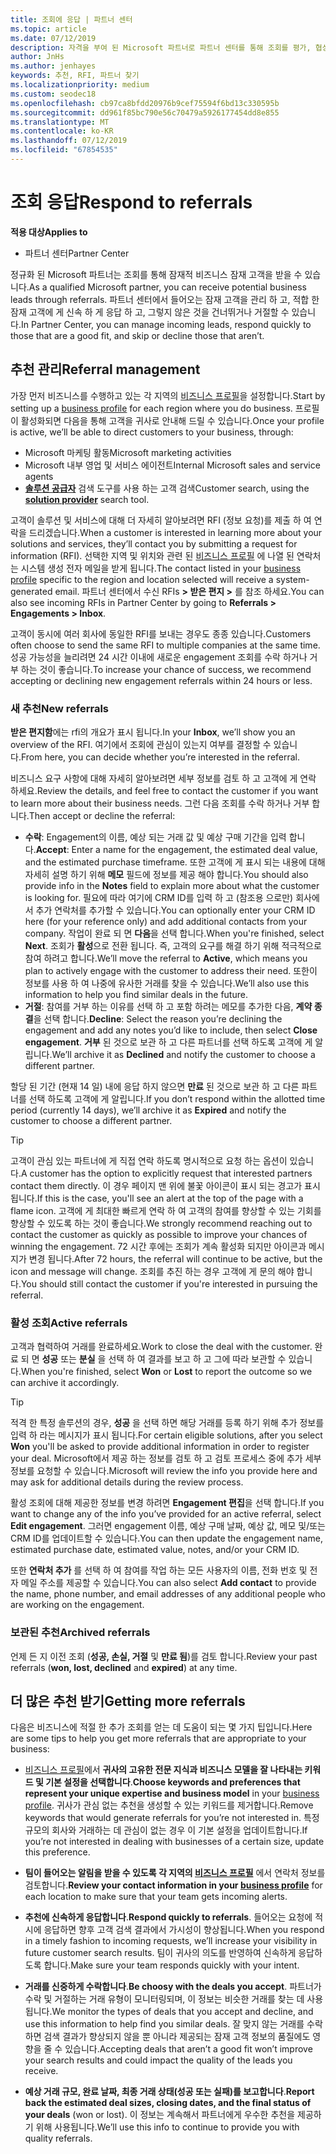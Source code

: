 ```yaml
---
title: 조회에 응답 | 파트너 센터
ms.topic: article
ms.date: 07/12/2019
description: 자격을 부여 된 Microsoft 파트너로 파트너 센터를 통해 조회를 평가, 협상 및 응답할 수 있습니다.
author: JnHs
ms.author: jenhayes
keywords: 추천, RFI, 파트너 찾기
ms.localizationpriority: medium
ms.custom: seodec18
ms.openlocfilehash: cb97ca8bfdd20976b9cef75594f6bd13c330595b
ms.sourcegitcommit: dd961f85bc790e56c70479a5926177454dd8e855
ms.translationtype: MT
ms.contentlocale: ko-KR
ms.lasthandoff: 07/12/2019
ms.locfileid: "67854535"
---
```

# <a name="respond-to-referrals"></a><span data-ttu-id="cb84d-104">조회 응답</span><span class="sxs-lookup"><span data-stu-id="cb84d-104">Respond to referrals</span></span>

<span data-ttu-id="cb84d-105">**적용 대상**</span><span class="sxs-lookup"><span data-stu-id="cb84d-105">**Applies to**</span></span>

-  <span data-ttu-id="cb84d-106">파트너 센터</span><span class="sxs-lookup"><span data-stu-id="cb84d-106">Partner Center</span></span>

<span data-ttu-id="cb84d-107">정규화 된 Microsoft 파트너는 조회를 통해 잠재적 비즈니스 잠재 고객을 받을 수 있습니다.</span><span class="sxs-lookup"><span data-stu-id="cb84d-107">As a qualified Microsoft partner, you can receive potential business leads through referrals.</span></span> <span data-ttu-id="cb84d-108">파트너 센터에서 들어오는 잠재 고객을 관리 하 고, 적합 한 잠재 고객에 게 신속 하 게 응답 하 고, 그렇지 않은 것을 건너뛰거나 거절할 수 있습니다.</span><span class="sxs-lookup"><span data-stu-id="cb84d-108">In Partner Center, you can manage incoming leads, respond quickly to those that are a good fit, and skip or decline those that aren’t.</span></span> 

## <a name="referral-management"></a><span data-ttu-id="cb84d-109">추천 관리</span><span class="sxs-lookup"><span data-stu-id="cb84d-109">Referral management</span></span>

<span data-ttu-id="cb84d-110">가장 먼저 비즈니스를 수행하고 있는 각 지역의 [비즈니스 프로필](create-a-marketing-profile.md)을 설정합니다.</span><span class="sxs-lookup"><span data-stu-id="cb84d-110">Start by setting up a [business profile](create-a-marketing-profile.md) for each region where you do business.</span></span> <span data-ttu-id="cb84d-111">프로필이 활성화되면 다음을 통해 고객을 귀사로 안내해 드릴 수 있습니다.</span><span class="sxs-lookup"><span data-stu-id="cb84d-111">Once your profile is active, we’ll be able to direct customers to your business, through:</span></span>

*  <span data-ttu-id="cb84d-112">Microsoft 마케팅 활동</span><span class="sxs-lookup"><span data-stu-id="cb84d-112">Microsoft marketing activities</span></span>
*  <span data-ttu-id="cb84d-113">Microsoft 내부 영업 및 서비스 에이전트</span><span class="sxs-lookup"><span data-stu-id="cb84d-113">Internal Microsoft sales and service agents</span></span>
*  <span data-ttu-id="cb84d-114">**[솔루션 공급자](https://www.microsoft.com/solution-providers/home)** 검색 도구를 사용 하는 고객 검색</span><span class="sxs-lookup"><span data-stu-id="cb84d-114">Customer search, using the **[solution provider](https://www.microsoft.com/solution-providers/home)** search tool.</span></span>

<span data-ttu-id="cb84d-115">고객이 솔루션 및 서비스에 대해 더 자세히 알아보려면 RFI (정보 요청)를 제출 하 여 연락을 드리겠습니다.</span><span class="sxs-lookup"><span data-stu-id="cb84d-115">When a customer is interested in learning more about your solutions and services, they’ll contact you by submitting a request for information (RFI).</span></span> <span data-ttu-id="cb84d-116">선택한 지역 및 위치와 관련 된 [비즈니스 프로필](create-a-marketing-profile.md) 에 나열 된 연락처는 시스템 생성 전자 메일을 받게 됩니다.</span><span class="sxs-lookup"><span data-stu-id="cb84d-116">The contact listed in your [business profile](create-a-marketing-profile.md) specific to the region and location selected will receive a system-generated email.</span></span> <span data-ttu-id="cb84d-117">파트너 센터에서 수신 RFIs **> 받은 편지 >** 를 참조 하세요.</span><span class="sxs-lookup"><span data-stu-id="cb84d-117">You can also see incoming RFIs in Partner Center by going to **Referrals > Engagements > Inbox**.</span></span>

<span data-ttu-id="cb84d-118">고객이 동시에 여러 회사에 동일한 RFI를 보내는 경우도 종종 있습니다.</span><span class="sxs-lookup"><span data-stu-id="cb84d-118">Customers often choose to send the same RFI to multiple companies at the same time.</span></span> <span data-ttu-id="cb84d-119">성공 가능성을 늘리려면 24 시간 이내에 새로운 engagement 조회를 수락 하거나 거부 하는 것이 좋습니다.</span><span class="sxs-lookup"><span data-stu-id="cb84d-119">To increase your chance of success, we recommend accepting or declining new engagement referrals within 24 hours or less.</span></span>

### <a name="new-referrals"></a><span data-ttu-id="cb84d-120">새 추천</span><span class="sxs-lookup"><span data-stu-id="cb84d-120">New referrals</span></span>

<span data-ttu-id="cb84d-121">**받은 편지함**에는 rfi의 개요가 표시 됩니다.</span><span class="sxs-lookup"><span data-stu-id="cb84d-121">In your **Inbox**, we’ll show you an overview of the RFI.</span></span> <span data-ttu-id="cb84d-122">여기에서 조회에 관심이 있는지 여부를 결정할 수 있습니다.</span><span class="sxs-lookup"><span data-stu-id="cb84d-122">From here, you can decide whether you’re interested in the referral.</span></span>

<span data-ttu-id="cb84d-123">비즈니스 요구 사항에 대해 자세히 알아보려면 세부 정보를 검토 하 고 고객에 게 연락 하세요.</span><span class="sxs-lookup"><span data-stu-id="cb84d-123">Review the details, and feel free to contact the customer if you want to learn more about their business needs.</span></span> <span data-ttu-id="cb84d-124">그런 다음 조회를 수락 하거나 거부 합니다.</span><span class="sxs-lookup"><span data-stu-id="cb84d-124">Then accept or decline the referral:</span></span>

*  <span data-ttu-id="cb84d-125">**수락**: Engagement의 이름, 예상 되는 거래 값 및 예상 구매 기간을 입력 합니다.</span><span class="sxs-lookup"><span data-stu-id="cb84d-125">**Accept**: Enter a name for the engagement, the estimated deal value, and the estimated purchase timeframe.</span></span> <span data-ttu-id="cb84d-126">또한 고객에 게 표시 되는 내용에 대해 자세히 설명 하기 위해 **메모** 필드에 정보를 제공 해야 합니다.</span><span class="sxs-lookup"><span data-stu-id="cb84d-126">You should also provide info in the **Notes** field to explain more about what the customer is looking for.</span></span> <span data-ttu-id="cb84d-127">필요에 따라 여기에 CRM ID를 입력 하 고 (참조용 으로만) 회사에서 추가 연락처를 추가할 수 있습니다.</span><span class="sxs-lookup"><span data-stu-id="cb84d-127">You can optionally enter your CRM ID here (for your reference only) and add additional contacts from your company.</span></span> <span data-ttu-id="cb84d-128">작업이 완료 되 면 **다음**을 선택 합니다.</span><span class="sxs-lookup"><span data-stu-id="cb84d-128">When you're finished, select **Next**.</span></span> <span data-ttu-id="cb84d-129">조회가 **활성**으로 전환 됩니다. 즉, 고객의 요구를 해결 하기 위해 적극적으로 참여 하려고 합니다.</span><span class="sxs-lookup"><span data-stu-id="cb84d-129">We’ll move the referral to **Active**, which means you plan to actively engage with the customer to address their need.</span></span> <span data-ttu-id="cb84d-130">또한이 정보를 사용 하 여 나중에 유사한 거래를 찾을 수 있습니다.</span><span class="sxs-lookup"><span data-stu-id="cb84d-130">We’ll also use this information to help you find similar deals in the future.</span></span>
*  <span data-ttu-id="cb84d-131">**거절**: 참여를 거부 하는 이유를 선택 하 고 포함 하려는 메모를 추가한 다음, **계약 종결**을 선택 합니다.</span><span class="sxs-lookup"><span data-stu-id="cb84d-131">**Decline**: Select the reason you’re declining the engagement and add any notes you’d like to include, then select **Close engagement**.</span></span> <span data-ttu-id="cb84d-132">**거부** 된 것으로 보관 하 고 다른 파트너를 선택 하도록 고객에 게 알립니다.</span><span class="sxs-lookup"><span data-stu-id="cb84d-132">We’ll archive it as **Declined** and notify the customer to choose a different partner.</span></span>

<span data-ttu-id="cb84d-133">할당 된 기간 (현재 14 일) 내에 응답 하지 않으면 **만료** 된 것으로 보관 하 고 다른 파트너를 선택 하도록 고객에 게 알립니다.</span><span class="sxs-lookup"><span data-stu-id="cb84d-133">If you don’t respond within the allotted time period (currently 14 days), we’ll archive it as **Expired** and notify the customer to choose a different partner.</span></span>

> [!TIP]
> <span data-ttu-id="cb84d-134">고객이 관심 있는 파트너에 게 직접 연락 하도록 명시적으로 요청 하는 옵션이 있습니다.</span><span class="sxs-lookup"><span data-stu-id="cb84d-134">A customer has the option to explicitly request that interested partners contact them directly.</span></span> <span data-ttu-id="cb84d-135">이 경우 페이지 맨 위에 불꽃 아이콘이 표시 되는 경고가 표시 됩니다.</span><span class="sxs-lookup"><span data-stu-id="cb84d-135">If this is the case, you'll see an alert at the top of the page with a flame icon.</span></span> <span data-ttu-id="cb84d-136">고객에 게 최대한 빠르게 연락 하 여 고객의 참여를 향상할 수 있는 기회를 향상할 수 있도록 하는 것이 좋습니다.</span><span class="sxs-lookup"><span data-stu-id="cb84d-136">We strongly recommend reaching out to contact the customer as quickly as possible to improve your chances of winning the engagement.</span></span> <span data-ttu-id="cb84d-137">72 시간 후에는 조회가 계속 활성화 되지만 아이콘과 메시지가 변경 됩니다.</span><span class="sxs-lookup"><span data-stu-id="cb84d-137">After 72 hours, the referral will continue to be active, but the icon and message will change.</span></span> <span data-ttu-id="cb84d-138">조회를 추진 하는 경우 고객에 게 문의 해야 합니다.</span><span class="sxs-lookup"><span data-stu-id="cb84d-138">You should still contact the customer if you're interested in pursuing the referral.</span></span>

### <a name="active-referrals"></a><span data-ttu-id="cb84d-139">활성 조회</span><span class="sxs-lookup"><span data-stu-id="cb84d-139">Active referrals</span></span>

<span data-ttu-id="cb84d-140">고객과 협력하여 거래를 완료하세요.</span><span class="sxs-lookup"><span data-stu-id="cb84d-140">Work to close the deal with the customer.</span></span> <span data-ttu-id="cb84d-141">완료 되 면 **성공** 또는 **분실** 을 선택 하 여 결과를 보고 하 고 그에 따라 보관할 수 있습니다.</span><span class="sxs-lookup"><span data-stu-id="cb84d-141">When you're finished, select **Won** or **Lost** to report the outcome so we can archive it accordingly.</span></span>

> [!TIP]
> <span data-ttu-id="cb84d-142">적격 한 특정 솔루션의 경우, **성공** 을 선택 하면 해당 거래를 등록 하기 위해 추가 정보를 입력 하 라는 메시지가 표시 됩니다.</span><span class="sxs-lookup"><span data-stu-id="cb84d-142">For certain eligible solutions, after you select **Won** you'll be asked to provide additional information in order to register your deal.</span></span> <span data-ttu-id="cb84d-143">Microsoft에서 제공 하는 정보를 검토 하 고 검토 프로세스 중에 추가 세부 정보를 요청할 수 있습니다.</span><span class="sxs-lookup"><span data-stu-id="cb84d-143">Microsoft will review the info you provide here and may ask for additional details during the review process.</span></span>

<span data-ttu-id="cb84d-144">활성 조회에 대해 제공한 정보를 변경 하려면 **Engagement 편집**을 선택 합니다.</span><span class="sxs-lookup"><span data-stu-id="cb84d-144">If you want to change any of the info you’ve provided for an active referral, select **Edit engagement**.</span></span> <span data-ttu-id="cb84d-145">그러면 engagement 이름, 예상 구매 날짜, 예상 값, 메모 및/또는 CRM ID를 업데이트할 수 있습니다.</span><span class="sxs-lookup"><span data-stu-id="cb84d-145">You can then update the engagement name, estimated purchase date, estimated value, notes, and/or your CRM ID.</span></span>

<span data-ttu-id="cb84d-146">또한 **연락처 추가** 를 선택 하 여 참여를 작업 하는 모든 사용자의 이름, 전화 번호 및 전자 메일 주소를 제공할 수 있습니다.</span><span class="sxs-lookup"><span data-stu-id="cb84d-146">You can also select **Add contact** to provide the name, phone number, and email addresses of any additional people who are working on the engagement.</span></span>


### <a name="archived-referrals"></a><span data-ttu-id="cb84d-147">보관된 추천</span><span class="sxs-lookup"><span data-stu-id="cb84d-147">Archived referrals</span></span>

<span data-ttu-id="cb84d-148">언제 든 지 이전 조회 (**성공, 손실, 거절** 및 **만료 됨**)를 검토 합니다.</span><span class="sxs-lookup"><span data-stu-id="cb84d-148">Review your past referrals (**won, lost, declined** and **expired**) at any time.</span></span> 

## <a name="getting-more-referrals"></a><span data-ttu-id="cb84d-149">더 많은 추천 받기</span><span class="sxs-lookup"><span data-stu-id="cb84d-149">Getting more referrals</span></span>

<span data-ttu-id="cb84d-150">다음은 비즈니스에 적절 한 추가 조회를 얻는 데 도움이 되는 몇 가지 팁입니다.</span><span class="sxs-lookup"><span data-stu-id="cb84d-150">Here are some tips to help you get more referrals that are appropriate to your business:</span></span>

*  <span data-ttu-id="cb84d-151">[비즈니스 프로필](create-a-marketing-profile.md)에서 **귀사의 고유한 전문 지식과 비즈니스 모델을 잘 나타내는 키워드 및 기본 설정을 선택합니다**.</span><span class="sxs-lookup"><span data-stu-id="cb84d-151">**Choose keywords and preferences that represent your unique expertise and business model** in your [business profile](create-a-marketing-profile.md).</span></span> <span data-ttu-id="cb84d-152">귀사가 관심 없는 추천을 생성할 수 있는 키워드를 제거합니다.</span><span class="sxs-lookup"><span data-stu-id="cb84d-152">Remove keywords that would generate referrals for you’re not interested in.</span></span> <span data-ttu-id="cb84d-153">특정 규모의 회사와 거래하는 데 관심이 없는 경우 이 기본 설정을 업데이트합니다.</span><span class="sxs-lookup"><span data-stu-id="cb84d-153">If you’re not interested in dealing with businesses of a certain size, update this preference.</span></span>

*  <span data-ttu-id="cb84d-154">**팀이 들어오는 알림을 받을 수 있도록 각 지역의 [비즈니스 프로필](create-a-marketing-profile.md)** 에서 연락처 정보를 검토합니다.</span><span class="sxs-lookup"><span data-stu-id="cb84d-154">**Review your contact information in your [business profile](create-a-marketing-profile.md)** for each location to make sure that your team gets incoming alerts.</span></span>

*  <span data-ttu-id="cb84d-155">**추천에 신속하게 응답합니다**.</span><span class="sxs-lookup"><span data-stu-id="cb84d-155">**Respond quickly to referrals**.</span></span> <span data-ttu-id="cb84d-156">들어오는 요청에 적시에 응답하면 향후 고객 검색 결과에서 가시성이 향상됩니다.</span><span class="sxs-lookup"><span data-stu-id="cb84d-156">When you respond in a timely fashion to incoming requests, we’ll increase your visibility in future customer search results.</span></span> <span data-ttu-id="cb84d-157">팀이 귀사의 의도를 반영하여 신속하게 응답하도록 합니다.</span><span class="sxs-lookup"><span data-stu-id="cb84d-157">Make sure your team responds quickly with your intent.</span></span>

*  <span data-ttu-id="cb84d-158">**거래를 신중하게 수락합니다**.</span><span class="sxs-lookup"><span data-stu-id="cb84d-158">**Be choosy with the deals you accept**.</span></span> <span data-ttu-id="cb84d-159">파트너가 수락 및 거절하는 거래 유형이 모니터링되며, 이 정보는 비슷한 거래를 찾는 데 사용됩니다.</span><span class="sxs-lookup"><span data-stu-id="cb84d-159">We monitor the types of deals that you accept and decline, and use this information to help find you similar deals.</span></span> <span data-ttu-id="cb84d-160">잘 맞지 않는 거래를 수락하면 검색 결과가 향상되지 않을 뿐 아니라 제공되는 잠재 고객 정보의 품질에도 영향을 줄 수 있습니다.</span><span class="sxs-lookup"><span data-stu-id="cb84d-160">Accepting deals that aren’t a good fit won’t improve your search results and could impact the quality of the leads you receive.</span></span>

*  <span data-ttu-id="cb84d-161">**예상 거래 규모, 완료 날짜, 최종 거래 상태(성공 또는 실패)를 보고합니다**.</span><span class="sxs-lookup"><span data-stu-id="cb84d-161">**Report back the estimated deal sizes, closing dates, and the final status of your deals** (won or lost).</span></span> <span data-ttu-id="cb84d-162">이 정보는 계속해서 파트너에게 우수한 추천을 제공하기 위해 사용됩니다.</span><span class="sxs-lookup"><span data-stu-id="cb84d-162">We’ll use this info to continue to provide you with quality referrals.</span></span>
